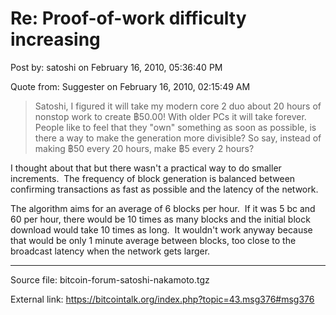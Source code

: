 # Re: Proof-of-work difficulty increasing

Post by: satoshi on February 16, 2010, 05:36:40 PM

Quote from: Suggester on February 16, 2010, 02:15:49 AM

> Satoshi, I figured it will take my modern core 2 duo about 20 hours of nonstop work to create ฿50.00! With older PCs it will take forever. People like to feel that they "own" something as soon as possible, is there a way to make the generation more divisible? So say, instead of making ฿50 every 20 hours, make ฿5 every 2 hours?

I thought about that but there wasn't a practical way to do smaller increments. &nbsp;The frequency of block generation is balanced between confirming transactions as fast as possible and the latency of the network.

The algorithm aims for an average of 6 blocks per hour. &nbsp;If it was 5 bc and 60 per hour, there would be 10 times as many blocks and the initial block download would take 10 times as long. &nbsp;It wouldn't work anyway because that would be only 1 minute average between blocks, too close to the broadcast latency when the network gets larger.

---

Source file: bitcoin-forum-satoshi-nakamoto.tgz

External link: https://bitcointalk.org/index.php?topic=43.msg376#msg376
